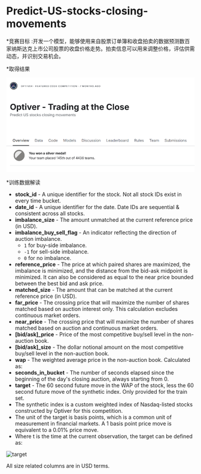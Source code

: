 # Predict-US-stocks-closing-movements

*竞赛目标 :开发一个模型，能够使用来自股票订单簿和收盘拍卖的数据预测数百家纳斯达克上市公司股票的收盘价格走势。拍卖信息可以用来调整价格，评估供需动态，并识别交易机会。

*取得结果

![result](https://github.com/Tony980624/Predict-US-stocks-closing-movements/blob/main/file01/Screenshot%202024-10-26%20111914.png?raw=true)

*训练数据解读

- **stock_id** - A unique identifier for the stock. Not all stock IDs exist in every time bucket.
- **date_id** - A unique identifier for the date. Date IDs are sequential & consistent across all stocks.
- **imbalance_size** - The amount unmatched at the current reference price (in USD).
- **imbalance_buy_sell_flag** - An indicator reflecting the direction of auction imbalance.
  - `1` for buy-side imbalance.
  - `-1` for sell-side imbalance.
  - `0` for no imbalance.
- **reference_price** - The price at which paired shares are maximized, the imbalance is minimized, and the distance from the bid-ask midpoint is minimized. It can also be considered as equal to the near price bounded between the best bid and ask price.
- **matched_size** - The amount that can be matched at the current reference price (in USD).
- **far_price** - The crossing price that will maximize the number of shares matched based on auction interest only. This calculation excludes continuous market orders.
- **near_price** - The crossing price that will maximize the number of shares matched based on auction and continuous market orders.
- **[bid/ask]_price** - Price of the most competitive buy/sell level in the non-auction book.
- **[bid/ask]_size** - The dollar notional amount on the most competitive buy/sell level in the non-auction book.
- **wap** - The weighted average price in the non-auction book. Calculated as:
- **seconds_in_bucket** - The number of seconds elapsed since the beginning of the day's closing auction, always starting from 0.
- **target** - The 60 second future move in the WAP of the stock, less the 60 second future move of the synthetic index. Only provided for the train set.
- The synthetic index is a custom weighted index of Nasdaq-listed stocks constructed by Optiver for this competition.
- The unit of the target is basis points, which is a common unit of measurement in financial markets. A 1 basis point price move is equivalent to a 0.01% price move.
- Where t is the time at the current observation, the target can be defined as:
  
![target]()



All size related columns are in USD terms.


